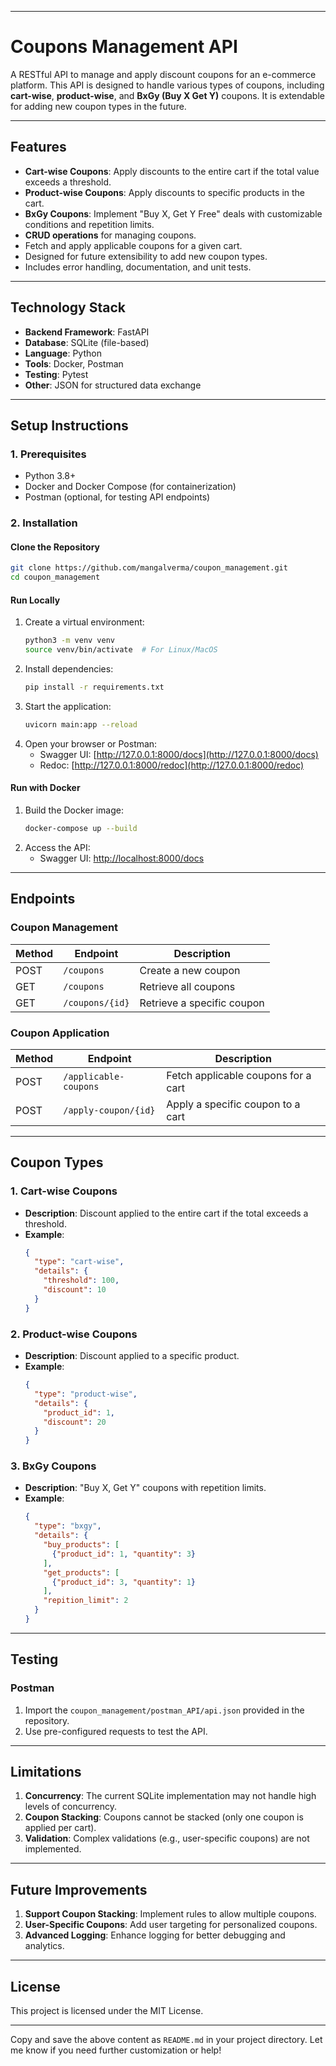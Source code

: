 
---

# Coupons Management API

A RESTful API to manage and apply discount coupons for an e-commerce platform. This API is designed to handle various types of coupons, including **cart-wise**, **product-wise**, and **BxGy (Buy X Get Y)** coupons. It is extendable for adding new coupon types in the future.

---

## Features

- **Cart-wise Coupons**: Apply discounts to the entire cart if the total value exceeds a threshold.
- **Product-wise Coupons**: Apply discounts to specific products in the cart.
- **BxGy Coupons**: Implement "Buy X, Get Y Free" deals with customizable conditions and repetition limits.
- **CRUD operations** for managing coupons.
- Fetch and apply applicable coupons for a given cart.
- Designed for future extensibility to add new coupon types.
- Includes error handling, documentation, and unit tests.

---

## Technology Stack

- **Backend Framework**: FastAPI
- **Database**: SQLite (file-based)
- **Language**: Python
- **Tools**: Docker, Postman
- **Testing**: Pytest
- **Other**: JSON for structured data exchange

---

## Setup Instructions

### **1. Prerequisites**
- Python 3.8+
- Docker and Docker Compose (for containerization)
- Postman (optional, for testing API endpoints)

### **2. Installation**

#### **Clone the Repository**
```bash
git clone https://github.com/mangalverma/coupon_management.git
cd coupon_management
```

#### **Run Locally**
1. Create a virtual environment:
   ```bash
   python3 -m venv venv
   source venv/bin/activate  # For Linux/MacOS
   ```
2. Install dependencies:
   ```bash
   pip install -r requirements.txt
   ```
3. Start the application:
   ```bash
   uvicorn main:app --reload
   ```
4. Open your browser or Postman:
   - Swagger UI: [http://127.0.0.1:8000/docs](http://127.0.0.1:8000/docs)
   - Redoc: [http://127.0.0.1:8000/redoc](http://127.0.0.1:8000/redoc)

#### **Run with Docker**
1. Build the Docker image:
   ```bash
   docker-compose up --build
   ```
2. Access the API:
   - Swagger UI: [http://localhost:8000/docs](http://localhost:8000/docs)

---

## Endpoints

### **Coupon Management**
| Method | Endpoint       | Description                  |
|--------|----------------|------------------------------|
| POST   | `/coupons`     | Create a new coupon          |
| GET    | `/coupons`     | Retrieve all coupons         |
| GET    | `/coupons/{id}`| Retrieve a specific coupon   |


### **Coupon Application**
| Method | Endpoint                | Description                      |
|--------|-------------------------|----------------------------------|
| POST   | `/applicable-coupons`   | Fetch applicable coupons for a cart |
| POST   | `/apply-coupon/{id}`    | Apply a specific coupon to a cart |

---

## Coupon Types

### **1. Cart-wise Coupons**
- **Description**: Discount applied to the entire cart if the total exceeds a threshold.
- **Example**:
  ```json
  {
    "type": "cart-wise",
    "details": {
      "threshold": 100,
      "discount": 10
    }
  }
  ```

### **2. Product-wise Coupons**
- **Description**: Discount applied to a specific product.
- **Example**:
  ```json
  {
    "type": "product-wise",
    "details": {
      "product_id": 1,
      "discount": 20
    }
  }
  ```

### **3. BxGy Coupons**
- **Description**: "Buy X, Get Y" coupons with repetition limits.
- **Example**:
  ```json
  {
    "type": "bxgy",
    "details": {
      "buy_products": [
        {"product_id": 1, "quantity": 3}
      ],
      "get_products": [
        {"product_id": 3, "quantity": 1}
      ],
      "repition_limit": 2
    }
  }
  ```

---

## Testing

### **Postman**
1. Import the `coupon_management/postman_API/api.json` provided in the repository.
2. Use pre-configured requests to test the API.

---

## Limitations

1. **Concurrency**: The current SQLite implementation may not handle high levels of concurrency.
2. **Coupon Stacking**: Coupons cannot be stacked (only one coupon is applied per cart).
3. **Validation**: Complex validations (e.g., user-specific coupons) are not implemented.

---

## Future Improvements

1. **Support Coupon Stacking**: Implement rules to allow multiple coupons.
2. **User-Specific Coupons**: Add user targeting for personalized coupons.
3. **Advanced Logging**: Enhance logging for better debugging and analytics.

---

## License
This project is licensed under the MIT License.

---

Copy and save the above content as `README.md` in your project directory. Let me know if you need further customization or help!
